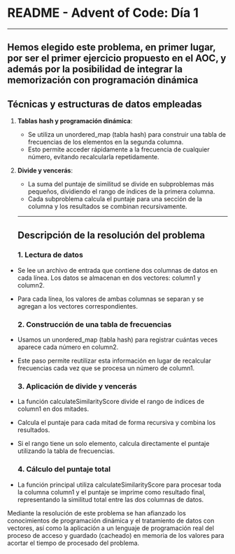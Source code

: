 # **README \- Advent of Code: Día 1**
---
Hemos elegido este problema, en primer lugar, por ser el primer ejercicio propuesto en el AOC, y además por la posibilidad de integrar la memorización con programación dinámica
---

## **Técnicas y estructuras de datos empleadas**

1. **Tablas hash y programación dinámica**:  
   * Se utiliza un unordered\_map (tabla hash) para construir una tabla de frecuencias de los elementos en la segunda columna.  
   * Esto permite acceder rápidamente a la frecuencia de cualquier número, evitando recalcularla repetidamente.  
2. **Divide y vencerás**:  
   * La suma del puntaje de similitud se divide en subproblemas más pequeños, dividiendo el rango de índices de la primera columna.  
   * Cada subproblema calcula el puntaje para una sección de la columna y los resultados se combinan recursivamente.

   ---

   ## **Descripción de la resolución del problema**

   ### **1\. Lectura de datos**

* Se lee un archivo de entrada que contiene dos columnas de datos en cada línea. Los datos se almacenan en dos vectores: column1 y column2.  
* Para cada línea, los valores de ambas columnas se separan y se agregan a los vectores correspondientes.

  ### **2\. Construcción de una tabla de frecuencias**

* Usamos un unordered\_map (tabla hash) para registrar cuántas veces aparece cada número en column2.  
* Este paso permite reutilizar esta información en lugar de recalcular frecuencias cada vez que se procesa un número de column1.

  ### **3\. Aplicación de divide y vencerás**

* La función calculateSimilarityScore divide el rango de índices de column1 en dos mitades.  
* Calcula el puntaje para cada mitad de forma recursiva y combina los resultados.  
* Si el rango tiene un solo elemento, calcula directamente el puntaje utilizando la tabla de frecuencias.

  ### **4\. Cálculo del puntaje total**

* La función principal utiliza calculateSimilarityScore para procesar toda la columna column1 y el puntaje se imprime como resultado final, representando la similitud total entre las dos columnas de datos.


Mediante la resolución de este problema se han afianzado los conocimientos de programación dinámica y el tratamiento de datos con vectores, así como la aplicación a un lenguaje de programación real del proceso de acceso y guardado (cacheado) en memoria de los valores para acortar el tiempo de procesado del problema.
